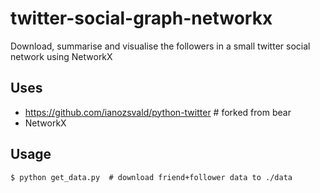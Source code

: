 twitter-social-graph-networkx
=============================

Download, summarise and visualise the followers in a small twitter social network using NetworkX

Uses
----

* https://github.com/ianozsvald/python-twitter  # forked from bear
* NetworkX

Usage
-----

    $ python get_data.py  # download friend+follower data to ./data

